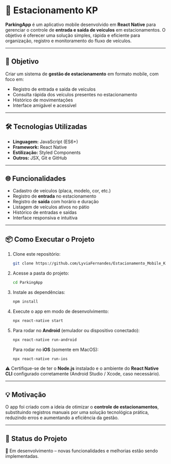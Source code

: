 
# 🚗 Estacionamento KP

**ParkingApp** é um aplicativo mobile desenvolvido em **React Native** para gerenciar o controle de **entrada e saída de veículos** em estacionamentos.
O objetivo é oferecer uma solução simples, rápida e eficiente para organização, registro e monitoramento do fluxo de veículos.

---

## 🎯 Objetivo

Criar um sistema de **gestão de estacionamento** em formato mobile, com foco em:

* Registro de entrada e saída de veículos
* Consulta rápida dos veículos presentes no estacionamento
* Histórico de movimentações
* Interface amigável e acessível

---

## 🛠️ Tecnologias Utilizadas

* **Linguagem:** JavaScript (ES6+)
* **Framework:** React Native
* **Estilização:** Styled Components
* **Outros:** JSX, Git e GitHub

---

## 🌐 Funcionalidades

* Cadastro de veículos (placa, modelo, cor, etc.)
* Registro de **entrada** no estacionamento
* Registro de **saída** com horário e duração
* Listagem de veículos ativos no pátio
* Histórico de entradas e saídas
* Interface responsiva e intuitiva

---

## 📦 Como Executar o Projeto

1. Clone este repositório:

   ```bash
   git clone https://github.com/LyviaFernandes/Estacionamento_Mobile_KP
   ```

2. Acesse a pasta do projeto:

   ```bash
   cd ParkingApp
   ```

3. Instale as dependências:

   ```bash
   npm install
   ```

4. Execute o app em modo de desenvolvimento:

   ```bash
   npx react-native start
   ```

5. Para rodar no **Android** (emulador ou dispositivo conectado):

   ```bash
   npx react-native run-android
   ```

   Para rodar no **iOS** (somente em MacOS):

   ```bash
   npx react-native run-ios
   ```

⚠️ Certifique-se de ter o **Node.js** instalado e o ambiente do **React Native CLI** configurado corretamente (Android Studio / Xcode, caso necessário).

---

## 💡 Motivação

O app foi criado com a ideia de otimizar o **controle de estacionamentos**, substituindo registros manuais por uma solução tecnológica prática, reduzindo erros e aumentando a eficiência da gestão.

---

## 📌 Status do Projeto

🚧 Em desenvolvimento – novas funcionalidades e melhorias estão sendo implementadas.
